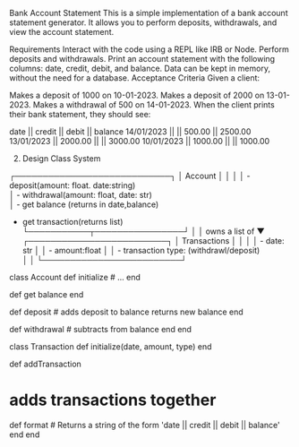 Bank Account Statement
This is a simple implementation of a bank account statement generator. It allows you to perform deposits, withdrawals, and view the account statement.


Requirements
Interact with the code using a REPL like IRB or Node.
Perform deposits and withdrawals.
Print an account statement with the following columns: date, credit, debit, and balance.
Data can be kept in memory, without the need for a database.
Acceptance Criteria
Given a client:

Makes a deposit of 1000 on 10-01-2023.
Makes a deposit of 2000 on 13-01-2023.
Makes a withdrawal of 500 on 14-01-2023.
When the client prints their bank statement, they should see:


date || credit || debit || balance
14/01/2023 || || 500.00 || 2500.00
13/01/2023 || 2000.00 || || 3000.00
10/01/2023 || 1000.00 || || 1000.00

2. Design Class System

┌────────────────────────────┐
│ Account                    │
│                            │
│ - deposit(amount: float. date:string)               
│ - withdrawal(amount: float, date: str)                     
│ - get balance (returns in date,balance)
  - get transaction(returns list)
└───────────┬────────────────┘
            │
            │ owns a list of
            ▼
┌─────────────────────────┐
│ Transactions            │
│                         │
│ - date: str             │
│ - amount:float          │
│ - transaction type: (withdrawl/deposit)   
│                         │
└─────────────────────────┘

class Account
  def initialize
    # ...
  end

  def get balance
  end

  def deposit
    # adds deposit to balance returns new balance
  end
  
  def withdrawal
    # subtracts from balance
  end
  end


class Transaction
  def initialize(date, amount, type) 
  end

  def addTransaction
   # adds transactions together

  def format
    # Returns a string of the form 'date || credit || debit || balance'
  end
end